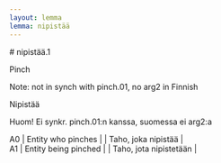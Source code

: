 ```yaml
---
layout: lemma
lemma: nipistää
---
```


<div class="sense">
# <span class="sensename">nipistää.1</span>

<span class="description">Pinch</span>

Note: not in synch with pinch.01, no arg2 in Finnish

<span class="description">Nipistää</span>

Huom! Ei synkr. pinch.01:n kanssa, suomessa ei arg2:a

A0 | Entity who pinches |   | Taho, joka nipistää |  
A1 | Entity being pinched |   | Taho, jota nipistetään |  

</div>

